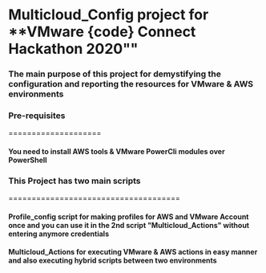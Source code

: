 # Multicloud_Config project for **VMware {code} Connect Hackathon 2020""

### The main purpose of this project for demystifying the configuration and reporting the resources for VMware & AWS environments  

### Pre-requisites
====================

####    **You need to install AWS tools & VMware PowerCli modules over PowerShell**

### This Project has two main scripts
=====================================

   #### **Profile_config script for making profiles for AWS and VMware Account once and you can use it in the 2nd script "Multicloud_Actions" without entering anymore credentials**

   #### **Multicloud_Actions for executing VMware & AWS actions in easy manner and also executing hybrid scripts between two environments**
